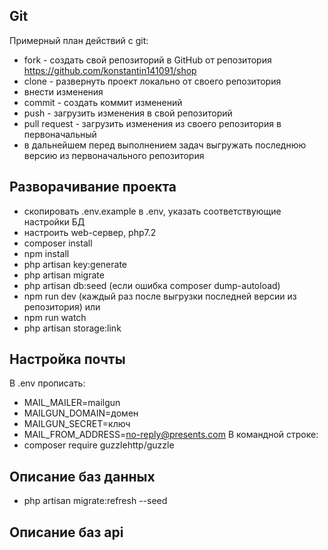 ## Git ##
Примерный план действий с git:
* fork - создать свой репозиторий в GitHub от репозитория https://github.com/konstantin141091/shop
* clone - развернуть проект локально от своего репозитория
* внести изменения
* commit - создать коммит изменений
* push - загрузить изменения в свой репозиторий
* pull request - загрузить изменения из своего репозитория в первоначальный
* в дальнейшем перед выполнением задач выгружать последнюю версию из первоначального репозитория
## Разворачивание проекта ##
* скопировать .env.example в .env, указать соответствующие настройки БД
* настроить web-сервер, php7.2
* composer install
* npm install
* php artisan key:generate
* php artisan migrate
* php artisan db:seed (если ошибка composer dump-autoload)
* npm run dev (каждый раз после выгрузки последней версии из репозитория) или
* npm run watch
* php artisan storage:link

## Настройка почты ##
В .env прописать:
* MAIL_MAILER=mailgun
* MAILGUN_DOMAIN=домен
* MAILGUN_SECRET=ключ
* MAIL_FROM_ADDRESS=no-reply@presents.com
В командной строке:
* composer require guzzlehttp/guzzle

## Описание баз данных ##

* php artisan migrate:refresh --seed


## Описание баз api ##

